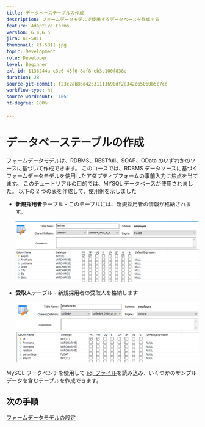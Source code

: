 ```yaml
---
title: データベーステーブルの作成
description: フォームデータモデルで使用するデータベースを作成する
feature: Adaptive Forms
version: 6.4,6.5
jira: KT-5811
thumbnail: kt-5811.jpg
topic: Development
role: Developer
level: Beginner
exl-id: 1136244a-c3e6-45f6-8af8-eb3c100f838e
duration: 28
source-git-commit: f23c2ab86d42531113690df2e342c65060b5c7cd
workflow-type: ht
source-wordcount: '105'
ht-degree: 100%

---
```


# データベーステーブルの作成

フォームデータモデルは、RDBMS、RESTfull、SOAP、OData のいずれかのソースに基づいて作成できます。 このコースでは、RDBMS データソースに基づくフォームデータモデルを使用したアダプティブフォームの事前入力に焦点を当てます。 このチュートリアルの目的では、MYSQL データベースが使用されました。 以下の 2 つの表を作成して、使用例を示しました

* **新規採用者**&#x200B;テーブル - このテーブルには、新規採用者の情報が格納されます。

  ![新規採用者](assets/newhire-table.png)


* **受取人**&#x200B;テーブル - 新規採用者の受取人を格納します

  ![受取人](assets/beneficiaries-table.png)

MySQL ワークベンチを使用して [sql ファイル](assets/db-schema.sql)を読み込み、いくつかのサンプルデータを含むテーブルを作成できます。

## 次の手順

[フォームデータモデルの設定](./configuring-form-data-model.md)
